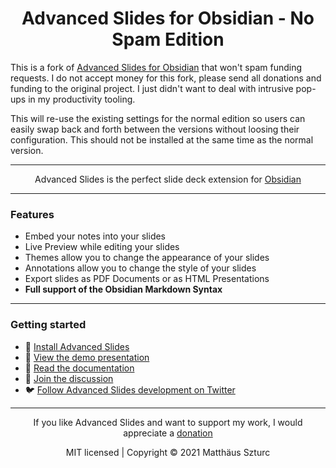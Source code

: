 <h1 align="center">Advanced Slides for Obsidian - No Spam Edition</h1>

This is a fork of [Advanced Slides for
Obsidian](https://github.com/MSzturc/obsidian-advanced-slides) that won't spam
funding requests. I do not accept money for this fork, please send all
donations and funding to the original project. I just didn't want to deal with
intrusive pop-ups in my productivity tooling.

This will re-use the existing settings for the normal edition so users can
easily swap back and forth between the versions without loosing their
configuration. This should not be installed at the same time as the normal
version.

---

<div align="center">
Advanced Slides is the perfect slide deck extension for <a href="https://obsidian.md">Obsidian</a>
</div>

---

### Features
- Embed your notes into your slides
- Live Preview while editing your slides
- Themes allow you to change the appearance of your slides
- Annotations allow you to change the style of your slides
- Export slides as PDF Documents or as HTML Presentations
- **Full support of the Obsidian Markdown Syntax**

---

### Getting started
- 🚀 [Install Advanced Slides](https://mszturc.github.io/obsidian-advanced-slides/getting-start/installation/)
- 👀 [View the demo presentation](https://mszturc.github.io/obsidian-advanced-slides/examples/minml)
- 📖 [Read the documentation](https://mszturc.github.io/obsidian-advanced-slides/)
- 💬 [Join the discussion](https://forum.obsidian.md/t/advanced-slides-create-markdown-based-reveal-js-presentations-in-obsidian/28243)
- 🐦 [Follow Advanced Slides development on Twitter](https://twitter.com/AdvancedSlides)

--- 

<div align="center">

If you like Advanced Slides and want to support my work, I would appreciate a <a href="https://github.com/sponsors/MSzturc">donation</a>
</div>
<div align="center">
  MIT licensed | Copyright © 2021 Matthäus Szturc
</div>


